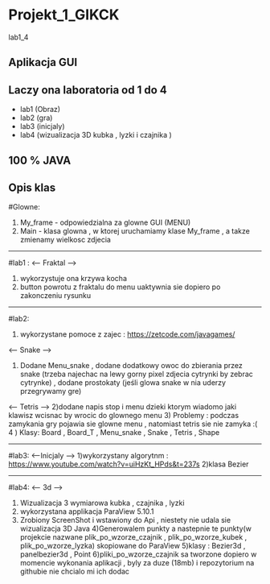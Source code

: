 # Projekt_1_GIKCK
lab1_4

## Aplikacja GUI ##

## Laczy ona laboratoria od 1 do 4 ##
* lab1 (Obraz)
* lab2 (gra)
* lab3 (inicjaly)
* lab4 (wizualizacja 3D kubka , lyzki i czajnika )

## 100 % JAVA ##

## Opis klas ##

#Glowne:

1) My_frame - odpowiedzialna za glowne GUI (MENU)
2) Main - klasa glowna , w ktorej uruchamiamy klase My_frame , a takze zmienamy wielkosc zdjecia
--------------------------------------------------------------------------------------------------------

#lab1 :
 	<-- Fraktal -->  
 1) wykorzystuje ona krzywa kocha  
 2) button powrotu z fraktalu do menu uaktywnia sie dopiero po zakonczeniu rysunku 

--------------------------------------------------------------------------------------------------------
#lab2:
1) wykorzystane pomoce z zajec :  https://zetcode.com/javagames/

<-- Snake --> 

1)   Dodane Menu_snake , dodane dodatkowy owoc do zbierania przez snake (trzeba najechac na lewy gorny pixel zdjecia cytrynki  by zebrac cytrynke)  ,  dodane prostokaty (jeśli glowa snake w nia uderzy przegrywamy gre) 
	
	
<-- Tetris --> 
2)dodane napis stop i menu dzieki ktorym wiadomo jaki klawisz wcisnac by wrocic do glownego menu 
3) Problemy : podczas zamykania gry pojawia sie glowne menu , natomiast tetris sie nie zamyka :(
4 ) Klasy: Board , Board_T , Menu_snake , Snake , Tetris , Shape 

--------------------------------------------------------------------------------------------------

#lab3:
<--Inicjaly -->
1)wykorzystany algorytnm :  https://www.youtube.com/watch?v=uiHzKt_HPds&t=237s
2)klasa Bezier 

---------------------------------------------------------------------------------------------------

#lab4:
<-- 3d -->
1) Wizualizacja 3 wymiarowa kubka , czajnika , lyzki 
2) wykorzystana applikacja ParaView 5.10.1
3) Zrobiony ScreenShot i wstawiony do Api , niestety nie udala sie wizualizacja 3D Java 
4)Generowalem punkty a nastepnie te punkty(w projekcie nazwane plik_po_wzorze_czajnik , plik_po_wzorze_kubek , plik_po_wzorze_lyzka)
skopiowane do ParaView 
5)klasy : Bezier3d , panelbezier3d , Point
6)pliki_po_wzorze_czajnik sa tworzone dopiero w momencie wykonania aplikacji , byly za duze (18mb) i repozytorium na githubie nie chcialo mi ich dodac 
